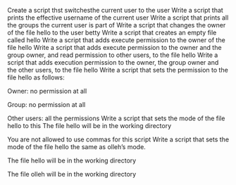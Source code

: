 Create a script thst switchesthe current user to the user
Write a script that prints the effective username of the current user
Write a script that prints all the groups the current user is part of
Write a script that changes the owner of the file hello to the user betty
Write a script that creates an empty file called hello
Write a script that adds execute permission to the owner of the file hello
Write a script that adds execute permission to the owner and the group owner, and read permission to other users, to the file hello
Write a script that adds execution permission to the owner, the group owner and the other users, to the file hello
Write a script that sets the permission to the file hello as follows:



Owner: no permission at all

Group: no permission at all

Other users: all the permissions
Write a script that sets the mode of the file hello to this The file hello will be in the working directory

You are not allowed to use commas for this script
Write a script that sets the mode of the file hello the same as olleh’s mode.



The file hello will be in the working directory

The file olleh will be in the working directory
